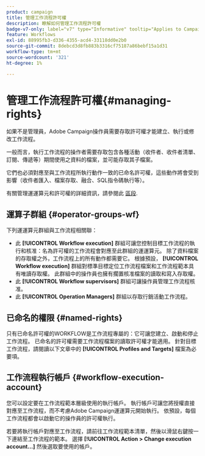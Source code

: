 ```yaml
---
product: campaign
title: 管理工作流程許可權
description: 瞭解如何管理工作流程許可權
badge-v7-only: label="v7" type="Informative" tooltip="Applies to Campaign Classic v7 only"
feature: Workflows
exl-id: 88995fb3-d336-4355-acd4-33118dd0e2b0
source-git-commit: 8debcd3d8fb883b3316cf75187a86bebf15a1d31
workflow-type: tm+mt
source-wordcount: '321'
ht-degree: 1%

---
```


# 管理工作流程許可權{#managing-rights}



如果不是管理員，Adobe Campaign操作員需要存取許可權才能建立、執行或修改工作流程。

一般而言，執行工作流程的操作者需要存取包含各種活動（收件者、收件者清單、訂閱、傳遞等）期間使用之資料的檔案，並可能存取其子檔案。

它們也必須對應至與工作流程所執行動作一致的已命名許可權，這些動作將會受到影響（收件者匯入、檔案存取、融合、SQL指令碼執行等）。

有關管理運運算元和許可權的詳細資訊，請參閱此 [區段](../../platform/using/access-management.md).

## 運算子群組 {#operator-groups-wf}

下列運運算元群組與工作流程相關聯：

* 此 **[!UICONTROL Workflow execution]** 群組可讓您控制目標工作流程的執行和核准：名為許可權的工作流程會對應至此群組的運運算元。 除了資料檔案的存取權之外，工作流程上的所有動作都需要它。 根據預設， **[!UICONTROL Workflow execution]** 群組對標準目標定位工作流程檔案和工作流程範本具有唯讀存取權。 此群組中的操作員也擁有擱置核准檔案的讀取和寫入存取權。
* 此 **[!UICONTROL Workflow supervisors]** 群組可讓操作員管理工作流程核准。
* 此 **[!UICONTROL Operation Managers]** 群組以存取行銷活動工作流程。

## 已命名的權限 {#named-rights}

只有已命名許可權的WORKFLOW是工作流程專屬的：它可讓您建立、啟動和停止工作流程。 已命名的許可權需要工作流程檔案的讀取許可權才能適用。 針對目標工作流程，請閱讀以下文章中的 **[!UICONTROL Profiles and Targets]** 檔案為必要項。

## 工作流程執行帳戶 {#workflow-execution-account}

您可以設定要在工作流程範本層級使用的執行帳戶。 執行帳戶可讓您將授權直接對應至工作流程，而不考慮Adobe Campaign運運算元開始執行。 依預設，每個工作流程都會以啟動它的操作員的許可權執行。

若要將執行帳戶對應至工作流程，請前往工作流程範本清單，然後以滑鼠右鍵按一下連結至工作流程的範本。 選擇 **[!UICONTROL Action > Change execution account...]** 然後選取要使用的帳戶。
